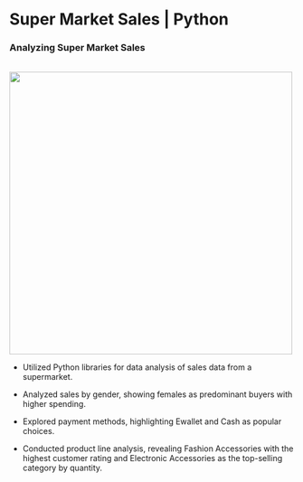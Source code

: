 <h1> Super Market Sales | Python </h1>

<h3>Analyzing Super Market Sales</h3>
<br>

 <img src="1/Imgage.png" width=500 />

* Utilized Python libraries for data analysis of sales data from a supermarket.

* Analyzed sales by gender, showing females as predominant buyers with higher spending.

* Explored payment methods, highlighting Ewallet and Cash as popular choices.

* Conducted product line analysis, revealing Fashion Accessories with the highest customer rating and Electronic Accessories as the top-selling category by quantity.


